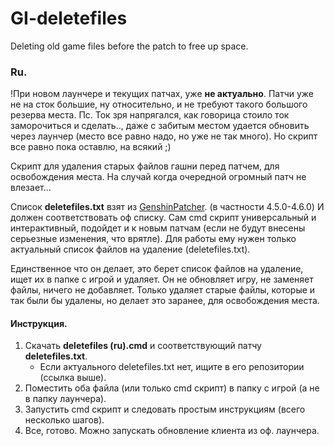# GI-deletefiles

Deleting old game files before the patch to free up space.

### **Ru.**
!При новом лаунчере и текущих патчах, уже **не актуально**. Патчи уже не на сток большие, ну относительно, и не требуют такого большого резерва места. Пс. Ток зря напрягался, как говорица стоило ток заморочиться и сделать.., даже с забитым местом удается обновить через лаунчер (место все равно надо, но уже не так много). Но скрипт все равно пока оставлю, на всякий ;)

Скрипт для удаления старых файлов гашни перед патчем, для освобождения места. На случай когда очередной огромный патч не влезает...

Список **deletefiles.txt** взят из [GenshinPatcher](https://github.com/GamerYuan/GenshinPatcher/releases). (в частности 4.5.0-4.6.0) И должен соответствовать оф списку.
Сам cmd скрипт универсальный и интерактивный, подойдет и к новым патчам (если не будут внесены серьезные изменения, что врятле). Для работы ему нужен только актуальный список файлов на удаление (deletefiles.txt).

Единственное что он делает, это берет список файлов на удаление, ищет их в папке с игрой и удаляет. Он не обновляет игру, не заменяет файлы, ничего не добавляет. Только удаляет старые файлы, которые и так были бы удалены, но делает это заранее, для освобождения места.

#### Инструкция.

1. Скачать **deletefiles (ru).cmd** и соответствующий патчу **deletefiles.txt**.
   * Если актуального deletefiles.txt нет, ищите в его репозитории (ссылка выше).
2. Поместить оба файла (или только cmd скрипт) в папку с игрой (а не в папку лаунчера).
3. Запустить cmd скрипт и следовать простым инструкциям (всего несколько шагов).
4. Все, готово. Можно запускать обновление клиента из оф. лаунчера.
